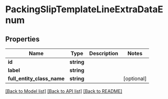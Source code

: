 # PackingSlipTemplateLineExtraDataEnum

## Properties
Name | Type | Description | Notes
------------ | ------------- | ------------- | -------------
**id** | **string** |  | 
**label** | **string** |  | 
**full_entity_class_name** | **string** |  | [optional] 

[[Back to Model list]](../README.md#documentation-for-models) [[Back to API list]](../README.md#documentation-for-api-endpoints) [[Back to README]](../README.md)


